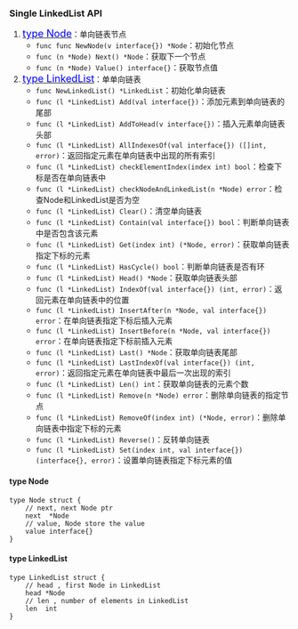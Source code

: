 ### Single LinkedList API
1. <a href="#node"><font size=4 color=#00f>type Node</font></a>：单向链表节点
    * `func func NewNode(v interface{}) *Node`：初始化节点
    * `func (n *Node) Next() *Node`：获取下一个节点
    * `func (n *Node) Value() interface{}`：获取节点值
2. <a href="#list"><font size=4 color=#00f>type LinkedList</font></a>：单单向链表
    * `func NewLinkedList() *LinkedList`：初始化单向链表
    * `func (l *LinkedList) Add(val interface{})`：添加元素到单向链表的尾部
    * `func (l *LinkedList) AddToHead(v interface{})`：插入元素单向链表头部
    * `func (l *LinkedList) AllIndexesOf(val interface{}) ([]int, error)`：返回指定元素在单向链表中出现的所有索引
    * `func (l *LinkedList) checkElementIndex(index int) bool`：检查下标是否在单向链表中
    * `func (l *LinkedList) checkNodeAndLinkedList(n *Node) error`：检查Node和LinkedList是否为空
    * `func (l *LinkedList) Clear()`：清空单向链表
    * `func (l *LinkedList) Contain(val interface{}) bool`：判断单向链表中是否包含该元素
    * `func (l *LinkedList) Get(index int) (*Node, error)`：获取单向链表指定下标的元素
    * `func (l *LinkedList) HasCycle() bool`：判断单向链表是否有环
    * `func (l *LinkedList) Head() *Node`：获取单向链表头部
    * `func (l *LinkedList) IndexOf(val interface{}) (int, error)`：返回元素在单向链表中的位置 
    * `func (l *LinkedList) InsertAfter(n *Node, val interface{}) error`：在单向链表指定下标后插入元素
    * `func (l *LinkedList) InsertBefore(n *Node, val interface{}) error`：在单向链表指定下标前插入元素
    * `func (l *LinkedList) Last() *Node`：获取单向链表尾部
    * `func (l *LinkedList) LastIndexOf(val interface{}) (int, error)`：返回指定元素在单向链表中最后一次出现的索引
    * `func (l *LinkedList) Len() int`：获取单向链表的元素个数
    * `func (l *LinkedList) Remove(n *Node) error`：删除单向链表的指定节点
    * `func (l *LinkedList) RemoveOf(index int) (*Node, error)`：删除单向链表中指定下标的元素
    * `func (l *LinkedList) Reverse()`：反转单向链表
    * `func (l *LinkedList) Set(index int, val interface{}) (interface{}, error)`：设置单向链表指定下标元素的值  
    
#### <a id="node">type Node</a>
```
type Node struct {
    // next, next Node ptr
    next  *Node
    // value, Node store the value
    value interface{}
}
```

#### <a id="list">type LinkedList</a>
```
type LinkedList struct {
    // head , first Node in LinkedList
    head *Node
    // len , number of elements in LinkedList
    len  int
}
```